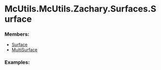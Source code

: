 # <a id="McUtils.McUtils.Zachary.Surfaces.Surface">McUtils.McUtils.Zachary.Surfaces.Surface</a>
    


### Members:

  - [Surface](Surface/Surface.md)
  - [MultiSurface](Surface/MultiSurface.md)

### Examples:

